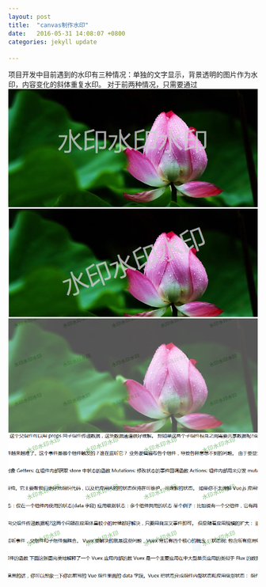 ```yaml
---
layout: post
title:  "canvas制作水印"
date:   2016-05-31 14:08:07 +0800
categories: jekyll update

---
```

项目开发中目前遇到的水印有三种情况：单独的文字显示，背景透明的图片作为水印，内容变化的斜体重复水印。
对于前两种情况，只需要通过
![image01]
![image02]
![image03]
![image04]


[image01]:/public/img/水平.png
[image02]:/public/img/transform.png
[image03]:/public/img/3.png
[image04]:/public/img/4.png